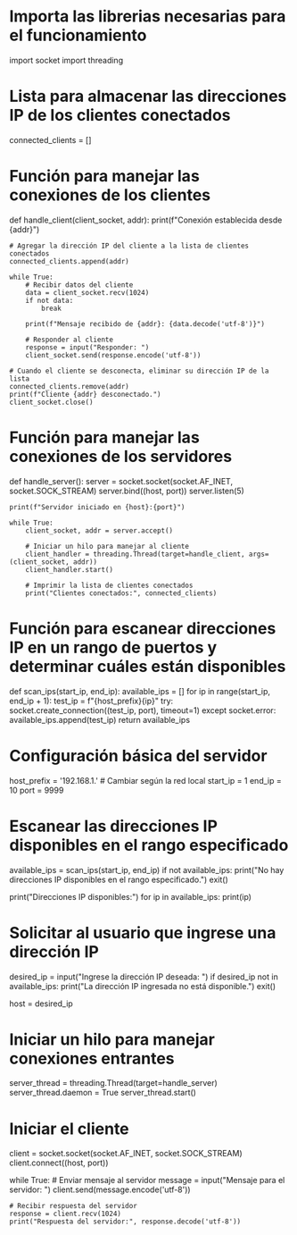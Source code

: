 # Importa las librerias necesarias para el funcionamiento
import socket
import threading

# Lista para almacenar las direcciones IP de los clientes conectados
connected_clients = []

# Función para manejar las conexiones de los clientes
def handle_client(client_socket, addr):
    print(f"Conexión establecida desde {addr}")
    
    # Agregar la dirección IP del cliente a la lista de clientes conectados
    connected_clients.append(addr)
    
    while True:
        # Recibir datos del cliente
        data = client_socket.recv(1024)
        if not data:
            break
        
        print(f"Mensaje recibido de {addr}: {data.decode('utf-8')}")
        
        # Responder al cliente
        response = input("Responder: ")
        client_socket.send(response.encode('utf-8'))
    
    # Cuando el cliente se desconecta, eliminar su dirección IP de la lista
    connected_clients.remove(addr)
    print(f"Cliente {addr} desconectado.")
    client_socket.close()

# Función para manejar las conexiones de los servidores
def handle_server():
    server = socket.socket(socket.AF_INET, socket.SOCK_STREAM)
    server.bind((host, port))
    server.listen(5)
    
    print(f"Servidor iniciado en {host}:{port}")
    
    while True:
        client_socket, addr = server.accept()
        
        # Iniciar un hilo para manejar al cliente
        client_handler = threading.Thread(target=handle_client, args=(client_socket, addr))
        client_handler.start()

        # Imprimir la lista de clientes conectados
        print("Clientes conectados:", connected_clients)

# Función para escanear direcciones IP en un rango de puertos y determinar cuáles están disponibles
def scan_ips(start_ip, end_ip):
    available_ips = []
    for ip in range(start_ip, end_ip + 1):
        test_ip = f"{host_prefix}{ip}"
        try:
            socket.create_connection((test_ip, port), timeout=1)
        except socket.error:
            available_ips.append(test_ip)
    return available_ips

# Configuración básica del servidor
host_prefix = '192.168.1.'  # Cambiar según la red local
start_ip = 1
end_ip = 10
port = 9999

# Escanear las direcciones IP disponibles en el rango especificado
available_ips = scan_ips(start_ip, end_ip)
if not available_ips:
    print("No hay direcciones IP disponibles en el rango especificado.")
    exit()

print("Direcciones IP disponibles:")
for ip in available_ips:
    print(ip)

# Solicitar al usuario que ingrese una dirección IP
desired_ip = input("Ingrese la dirección IP deseada: ")
if desired_ip not in available_ips:
    print("La dirección IP ingresada no está disponible.")
    exit()

host = desired_ip

# Iniciar un hilo para manejar conexiones entrantes
server_thread = threading.Thread(target=handle_server)
server_thread.daemon = True
server_thread.start()

# Iniciar el cliente
client = socket.socket(socket.AF_INET, socket.SOCK_STREAM)
client.connect((host, port))

while True:
    # Enviar mensaje al servidor
    message = input("Mensaje para el servidor: ")
    client.send(message.encode('utf-8'))
    
    # Recibir respuesta del servidor
    response = client.recv(1024)
    print("Respuesta del servidor:", response.decode('utf-8'))
